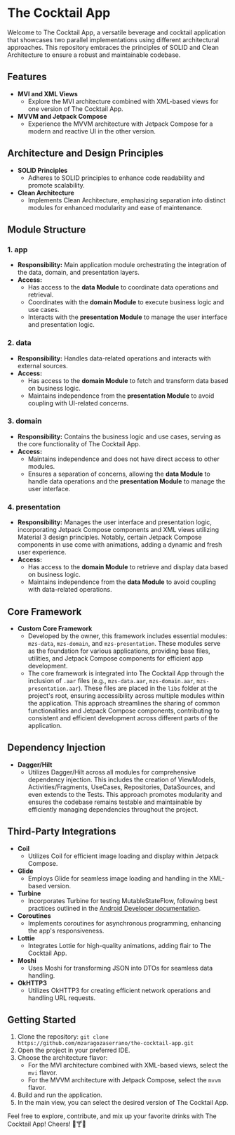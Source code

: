 # The Cocktail App

Welcome to The Cocktail App, a versatile beverage and cocktail application that showcases two parallel implementations using different architectural approaches. This repository embraces the principles of SOLID and Clean Architecture to ensure a robust and maintainable codebase.

## Features

- **MVI and XML Views**
  - Explore the MVI architecture combined with XML-based views for one version of The Cocktail App.
- **MVVM and Jetpack Compose**
  - Experience the MVVM architecture with Jetpack Compose for a modern and reactive UI in the other version.

## Architecture and Design Principles

- **SOLID Principles**
  - Adheres to SOLID principles to enhance code readability and promote scalability.
- **Clean Architecture**
  - Implements Clean Architecture, emphasizing separation into distinct modules for enhanced modularity and ease of maintenance.

## Module Structure

### 1. **app**
  - **Responsibility:** Main application module orchestrating the integration of the data, domain, and presentation layers.
  - **Access:**
    - Has access to the **data Module** to coordinate data operations and retrieval.
    - Coordinates with the **domain Module** to execute business logic and use cases.
    - Interacts with the **presentation Module** to manage the user interface and presentation logic.

### 2. **data**
  - **Responsibility:** Handles data-related operations and interacts with external sources.
  - **Access:**
    - Has access to the **domain Module** to fetch and transform data based on business logic.
    - Maintains independence from the **presentation Module** to avoid coupling with UI-related concerns.

### 3. **domain**
  - **Responsibility:** Contains the business logic and use cases, serving as the core functionality of The Cocktail App.
  - **Access:**
    - Maintains independence and does not have direct access to other modules.
    - Ensures a separation of concerns, allowing the **data Module** to handle data operations and the **presentation Module** to manage the user interface.

### 4. **presentation**
  - **Responsibility:** Manages the user interface and presentation logic, incorporating Jetpack Compose components and XML views utilizing Material 3 design principles. Notably, certain Jetpack Compose components in use come with animations, adding a dynamic and fresh user experience.
  - **Access:**
    - Has access to the **domain Module** to retrieve and display data based on business logic.
    - Maintains independence from the **data Module** to avoid coupling with data-related operations.
   
## Core Framework

- **Custom Core Framework**
  - Developed by the owner, this framework includes essential modules: `mzs-data`, `mzs-domain`, and `mzs-presentation`. These modules serve as the foundation for various applications, providing base files, utilities, and Jetpack Compose components for efficient app development.
  - The core framework is integrated into The Cocktail App through the inclusion of `.aar` files (e.g., `mzs-data.aar`, `mzs-domain.aar`, `mzs-presentation.aar`). These files are placed in the `libs` folder at the project's root, ensuring accessibility across multiple modules within the application. This approach streamlines the sharing of common functionalities and Jetpack Compose components, contributing to consistent and efficient development across different parts of the application.

## Dependency Injection

- **Dagger/Hilt**
  - Utilizes Dagger/Hilt across all modules for comprehensive dependency injection. This includes the creation of ViewModels, Activities/Fragments, UseCases, Repositories, DataSources, and even extends to the Tests. This approach promotes modularity and ensures the codebase remains testable and maintainable by efficiently managing dependencies throughout the project.
 
## Third-Party Integrations

- **Coil**
  - Utilizes Coil for efficient image loading and display within Jetpack Compose.
- **Glide**
  - Employs Glide for seamless image loading and handling in the XML-based version.
- **Turbine**
  - Incorporates Turbine for testing MutableStateFlow, following best practices outlined in the [Android Developer documentation](https://developer.android.com/kotlin/flow/test?hl=es-419).
- **Coroutines**
  - Implements coroutines for asynchronous programming, enhancing the app's responsiveness.
- **Lottie**
  - Integrates Lottie for high-quality animations, adding flair to The Cocktail App.
- **Moshi**
  - Uses Moshi for transforming JSON into DTOs for seamless data handling.
- **OkHTTP3**
  - Utilizes OkHTTP3 for creating efficient network operations and handling URL requests.

## Getting Started

1. Clone the repository: `git clone https://github.com/mzaragozaserrano/the-cocktail-app.git`
2. Open the project in your preferred IDE.
3. Choose the architecture flavor:
   - For the MVI architecture combined with XML-based views, select the `mvi` flavor.
   - For the MVVM architecture with Jetpack Compose, select the `mvvm` flavor.
4. Build and run the application.
5. In the main view, you can select the desired version of The Cocktail App.

Feel free to explore, contribute, and mix up your favorite drinks with The Cocktail App! Cheers! 🍹🍸🥂
